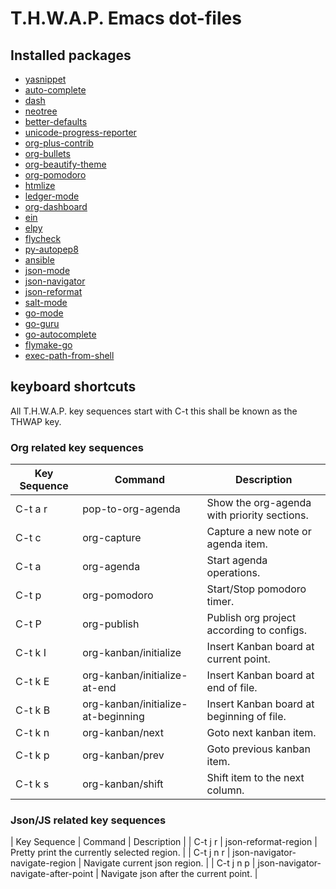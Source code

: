# T.H.W.A.P. Emacs dot-files

## Installed packages
  - [yasnippet](https://github.com/joaotavora/yasnippet)      
  - [auto-complete](https://github.com/auto-complete/auto-complete)
  - [dash](https://github.com/magnars/dash.el)
  - [neotree](https://github.com/jaypei/emacs-neotree)
  - [better-defaults](https://github.com/technomancy/better-defaults)
  - [unicode-progress-reporter](https://www.emacswiki.org/emacs/unicode-progress-reporter.el)
  - [org-plus-contrib](https://orgmode.org/worg/org-contrib/)
  - [org-bullets](https://github.com/sabof/org-bullets)
  - [org-beautify-theme](https://github.com/jonnay/org-beautify-theme)
  - [org-pomodoro](https://github.com/lolownia/org-pomodoro)
  - [htmlize](https://github.com/hniksic/emacs-htmlize)
  - [ledger-mode](https://github.com/ledger/ledger-mode)
  - [org-dashboard](https://github.com/rakanalh/emacs-dashboard)
  - [ein](https://github.com/tkf/emacs-ipython-notebook)
  - [elpy](https://github.com/jorgenschaefer/elpy)
  - [flycheck](https://github.com/flycheck/flycheck)
  - [py-autopep8](https://github.com/paetzke/py-autopep8.el)
  - [ansible](https://github.com/k1LoW/emacs-ansible)
  - [json-mode](https://github.com/joshwnj/json-mode)
  - [json-navigator](https://github.com/DamienCassou/json-navigator)
  - [json-reformat](https://github.com/gongo/json-reformat)
  - [salt-mode](https://github.com/glynnforrest/salt-mode)
  - [go-mode](https://github.com/dominikh/go-mode.el)
  - [go-guru](https://www.emacswiki.org/emacs/GoLangMode)
  - [go-autocomplete](https://www.emacswiki.org/emacs/AutoComplete)
  - [flymake-go](https://github.com/dougm/goflymake)
  - [exec-path-from-shell](https://github.com/purcell/exec-path-from-shell)
  
## keyboard shortcuts

All T.H.W.A.P. key sequences start with C-t this shall be known as the THWAP key.

### Org related key sequences

| Key Sequence | Command                             | Description                                 |
|--------------|-------------------------------------|---------------------------------------------|
| C-t a r      | pop-to-org-agenda                   | Show the org-agenda with priority sections. |
| C-t c        | org-capture                         | Capture a new note or agenda item.          |
| C-t a        | org-agenda                          | Start agenda operations.                    |
| C-t p        | org-pomodoro                        | Start/Stop pomodoro timer.                  |
| C-t P        | org-publish                         | Publish org project according to configs.   |
| C-t k I      | org-kanban/initialize               | Insert Kanban board at current point.       |
| C-t k E      | org-kanban/initialize-at-end        | Insert Kanban board at end of file.         |
| C-t k B      | org-kanban/initialize-at-beginning  | Insert Kanban board at beginning of file.   |
| C-t k n      | org-kanban/next                     | Goto next kanban item.                      |
| C-t k p      | org-kanban/prev                     | Goto previous kanban item.                  |
| C-t k s      | org-kanban/shift                    | Shift item to the next column.              |

### Json/JS related key sequences

| Key Sequence | Command                             | Description                                 |
| C-t j r      | json-reformat-region                | Pretty print the currently selected region. |
| C-t j n r    | json-navigator-navigate-region      | Navigate current json region.               |
| C-t j n p    | json-navigator-navigate-after-point | Navigate json after the current point.      |
